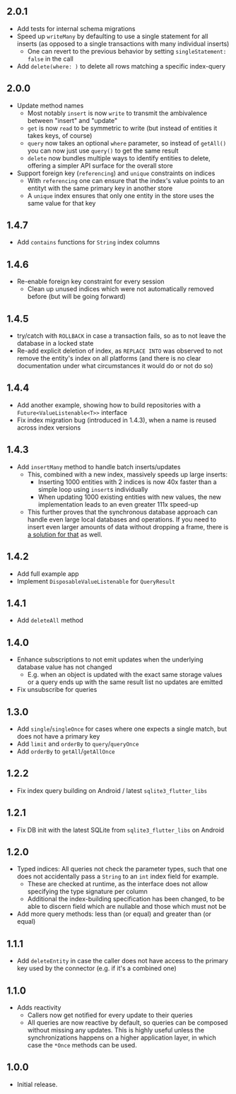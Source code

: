 ## 2.0.1

* Add tests for internal schema migrations
* Speed up `writeMany` by defaulting to use a single statement for all inserts (as opposed to a single transactions with many individual inserts)
  * One can revert to the previous behavior by setting `singleStatement: false` in the call
* Add `delete(where: )` to delete all rows matching a specific index-query

## 2.0.0

* Update method names
  * Most notably `insert` is now `write` to transmit the ambivalence between "insert" and "update"
  * `get` is now `read` to be symmetric to write (but instead of entities it takes keys, of course)
  * `query` now takes an optional `where` parameter, so instead of `getAll()` you can now just use `query()` to get the same result
  * `delete` now bundles multiple ways to identify entities to delete, offering a simpler API surface for the overall store
* Support foreign key (`referencing`) and `unique` constraints on indices
  * With `referencing` one can ensure that the index's value points to an entityt with the same primary key in another store
  * A `unique` index ensures that only one entity in the store uses the same value for that key

## 1.4.7

* Add `contains` functions for `String` index columns

## 1.4.6

* Re-enable foreign key constraint for every session
  * Clean up unused indices which were not automatically removed before (but will be going forward)

## 1.4.5

* try/catch with `ROLLBACK` in case a transaction fails, so as to not leave the database in a locked state
* Re-add explicit deletion of index, as `REPLACE INTO` was observed to not remove the entity's index on all platforms (and there is no clear documentation under what circumstances it would do or not do so)

## 1.4.4

* Add another example, showing how to build repositories with a `Future<ValueListenable<T>>` interface
* Fix index migration bug (introduced in 1.4.3), when a name is reused across index versions

## 1.4.3

* Add `insertMany` method to handle batch inserts/updates
  * This, combined with a new index, massively speeds up large inserts:
    - Inserting 1000 entities with 2 indices is now 40x faster than a simple loop using `insert`s individually
    - When updating 1000 existing entities with new values, the new implementation leads to an even greater 111x speed-up
  * This further proves that the synchronous database approach can handle even large local databases and operations. If you need to insert even larger amounts of data without dropping a frame, there is [a solution for that](https://github.com/simolus3/sqlite3.dart/issues/260#issuecomment-2446618546) as well.

## 1.4.2

* Add full example app
* Implement `DisposableValueListenable` for `QueryResult`

## 1.4.1

* Add `deleteAll` method

## 1.4.0

* Enhance subscriptions to not emit updates when the underlying database value has not changed
  * E.g. when an object is updated with the exact same storage values or a query ends up with the same result list no updates are emitted
* Fix unsubscribe for queries

## 1.3.0

* Add `single`/`singleOnce` for cases where one expects a single match, but does not have a primary key
* Add `limit` and `orderBy` to `query`/`queryOnce`
* Add `orderBy` to `getAll`/`getAllOnce`

## 1.2.2

* Fix index query building on Android / latest `sqlite3_flutter_libs`

## 1.2.1

* Fix DB init with the latest SQLite from `sqlite3_flutter_libs` on Android

## 1.2.0

* Typed indices: All queries not check the parameter types, such that one does not accidentally pass a `String` to an `int` index field for example.
  * These are checked at runtime, as the interface does not allow specifying the type signature per column
  * Additional the index-building specification has been changed, to be able to discern field which are nullable and those which must not be
* Add more query methods: less than (or equal) and greater than (or equal)

## 1.1.1

* Add `deleteEntity` in case the caller does not have access to the primary key used by the connector (e.g. if it's a combined one)

## 1.1.0

* Adds reactivity
  - Callers now get notified for every update to their queries
  - All queries are now reactive by default, so queries can be composed without missing any updates. This is highly useful unless the synchronizations happens on a higher application layer, in which case the `*Once` methods can be used.

## 1.0.0

* Initial release.
